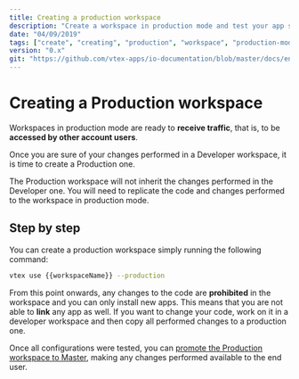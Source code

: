 ```yaml
---
title: Creating a production workspace
description: "Create a workspace in production mode and test your app settings in a environment ready to receive traffic."
date: "04/09/2019"
tags: ["create", "creating", "production", "workspace", "production-mode"]
version: "0.x"
git: "https://github.com/vtex-apps/io-documentation/blob/master/docs/en/Recipes/store/creating-a-production-workspace.md"
---
```


# Creating a Production workspace

Workspaces in production mode are ready to **receive traffic**, that is, to be **accessed by other account users**. 

Once you are sure of your changes performed in a Developer workspace, it is time to create a Production one.  

<div class="alert alert-warning">
The Production workspace will not inherit the changes performed in the Developer one. You will need to replicate the code and changes performed to the workspace in production mode.
</div>

## Step by step

You can create a production workspace simply running the following command: 

```sh
vtex use {{workspaceName}} --production
```

<div class="alert alert-warning">
From this point onwards, any changes to the code are <b>prohibited</b> in the workspace and you can only install new apps. This means that you are not able to <b>link</b> any app as well. If you want to change your code, work on it in a developer workspace and then copy all performed changes to a production one.
</div>

Once all configurations were tested, you can [promote the Production workspace to Master](https://vtex.io/docs/recipes/development/promoting-a-workspace-to-master), making any changes performed available to the end user.  
